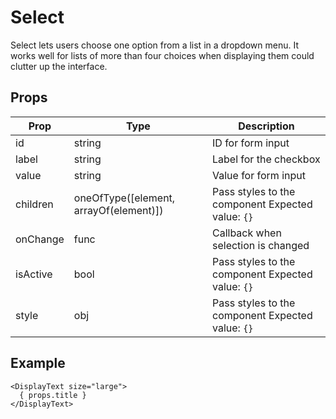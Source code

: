 # Select

Select lets users choose one option from a list in a dropdown menu. It
works well for lists of more than four choices when displaying them could
clutter up the interface.

## Props

| Prop | Type | Description |
| ---- | ---- | ----------- |
| id | string | ID for form input |
| label | string | Label for the checkbox |
| value | string | Value for form input |
| children | oneOfType([element, arrayOf(element)]) | Pass styles to the component Expected value: `{}` |
| onChange | func | Callback when selection is changed |
| isActive | bool | Pass styles to the component Expected value: `{}` |
| style | obj | Pass styles to the component Expected value: `{}` |

## Example

```
<DisplayText size="large">
  { props.title }
</DisplayText>
```
